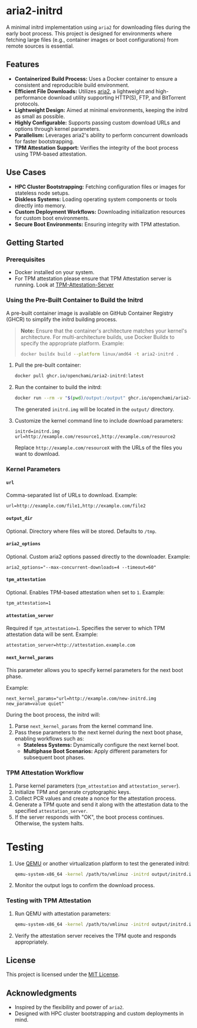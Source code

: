 # aria2-initrd

A minimal initrd implementation using `aria2` for downloading files during the early boot process. This project is designed for environments where fetching large files (e.g., container images or boot configurations) from remote sources is essential.

## Features

- **Containerized Build Process:** Uses a Docker container to ensure a consistent and reproducible build environment.
- **Efficient File Downloads:** Utilizes [aria2](https://github.com/aria2/aria2), a lightweight and high-performance download utility supporting HTTP(S), FTP, and BitTorrent protocols.
- **Lightweight Design:** Aimed at minimal environments, keeping the initrd as small as possible.
- **Highly Configurable:** Supports passing custom download URLs and options through kernel parameters.
- **Parallelism:** Leverages aria2's ability to perform concurrent downloads for faster bootstrapping.
- **TPM Attestation Support:** Verifies the integrity of the boot process using TPM-based attestation.

## Use Cases

- **HPC Cluster Bootstrapping:** Fetching configuration files or images for stateless node setups.
- **Diskless Systems:** Loading operating system components or tools directly into memory.
- **Custom Deployment Workflows:** Downloading initialization resources for custom boot environments.
- **Secure Boot Environments:** Ensuring integrity with TPM attestation.

## Getting Started

### Prerequisites

- Docker installed on your system.
- For TPM attestation please ensure that TPM Attestation server is running. Look at [TPM-Attestation-Server](https://github.com/OpenCHAMI/aria2-initrd/attestation-server)

### Using the Pre-Built Container to Build the Initrd

A pre-built container image is available on GitHub Container Registry (GHCR) to simplify the initrd building process.

   > **Note:** Ensure that the container's architecture matches your kernel's architecture. For multi-architecture builds, use Docker Buildx to specify the appropriate platform. Example:
   > ```bash
   > docker buildx build --platform linux/amd64 -t aria2-initrd .
   > ```


1. Pull the pre-built container:
   ```bash
   docker pull ghcr.io/openchami/aria2-initrd:latest
   ```

2. Run the container to build the initrd:
   ```bash
   docker run --rm -v "$(pwd)/output:/output" ghcr.io/openchami/aria2-initrd:latest
   ```
   The generated `initrd.img` will be located in the `output/` directory.

3. Customize the kernel command line to include download parameters:
   ```
   initrd=initrd.img url=http://example.com/resource1,http://example.com/resource2
   ```

   Replace `http://example.com/resourceX` with the URLs of the files you want to download.

### Kernel Parameters

#### `url`
Comma-separated list of URLs to download. Example:
```
url=http://example.com/file1,http://example.com/file2
```

#### `output_dir`
Optional. Directory where files will be stored. Defaults to `/tmp`.

#### `aria2_options`
Optional. Custom aria2 options passed directly to the downloader. Example:
```
aria2_options="--max-concurrent-downloads=4 --timeout=60"
```

#### `tpm_attestation`
Optional. Enables TPM-based attestation when set to `1`. Example:
```
tpm_attestation=1
```

#### `attestation_server`
Required if `tpm_attestation=1`. Specifies the server to which TPM attestation data will be sent. Example:
```
attestation_server=http://attestation.example.com
```



#### `next_kernel_params`
This parameter allows you to specify kernel parameters for the next boot phase.

Example:
```
next_kernel_params="url=http://example.com/new-initrd.img new_param=value quiet"
```

During the boot process, the initrd will:
1. Parse `next_kernel_params` from the kernel command line.
2. Pass these parameters to the next kernel during the next boot phase, enabling workflows such as:
   - **Stateless Systems:** Dynamically configure the next kernel boot.
   - **Multiphase Boot Scenarios:** Apply different parameters for subsequent boot phases.

### TPM Attestation Workflow

1. Parse kernel parameters (`tpm_attestation` and `attestation_server`).
2. Initialize TPM and generate cryptographic keys.
3. Collect PCR values and create a nonce for the attestation process.
4. Generate a TPM quote and send it along with the attestation data to the specified `attestation_server`.
5. If the server responds with "OK", the boot process continues. Otherwise, the system halts.

# Testing

1. Use [QEMU](https://www.qemu.org/) or another virtualization platform to test the generated initrd:
   ```bash
   qemu-system-x86_64 -kernel /path/to/vmlinuz -initrd output/initrd.img -append "url=http://example.com/resource"
   ```

2. Monitor the output logs to confirm the download process.

### Testing with TPM Attestation

1. Run QEMU with attestation parameters:
   ```bash
   qemu-system-x86_64 -kernel /path/to/vmlinuz -initrd output/initrd.img -append "tpm_attestation=1 attestation_server=http://attestation.example.com url=http://example.com/resource"
   ```

2. Verify the attestation server receives the TPM quote and responds appropriately.

## License

This project is licensed under the [MIT License](LICENSE).

## Acknowledgments

- Inspired by the flexibility and power of `aria2`.
- Designed with HPC cluster bootstrapping and custom deployments in mind.
